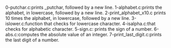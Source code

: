 0-putchar.c:prints _putchar, followed by a new line.
1-alphabet.c:prints the alphabet, in lowercase, followed by a new line.
2-print_alphabet_x10.c prints 10 times the alphabet, in lowercase, followed by a new line.
3-islower.c:function that checks for lowercase character.
4-isalpha.c:that checks for alphabetic character.
5-sign.c: prints the sign of a number.
6-abs.c:computes the absolute value of an integer.
7-print_last_digit.c:prints the last digit of a number.
